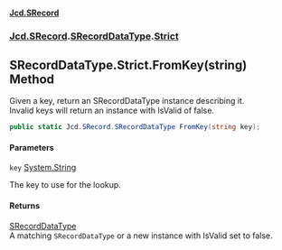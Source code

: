 #### [Jcd.SRecord](index.md 'index')
### [Jcd.SRecord](Jcd.SRecord.md 'Jcd.SRecord').[SRecordDataType](Jcd.SRecord.SRecordDataType.md 'Jcd.SRecord.SRecordDataType').[Strict](Jcd.SRecord.SRecordDataType.Strict.md 'Jcd.SRecord.SRecordDataType.Strict')

## SRecordDataType.Strict.FromKey(string) Method

Given a key, return an SRecordDataType instance describing it.  
Invalid keys will return an instance with IsValid of false.

```csharp
public static Jcd.SRecord.SRecordDataType FromKey(string key);
```
#### Parameters

<a name='Jcd.SRecord.SRecordDataType.Strict.FromKey(string).key'></a>

`key` [System.String](https://docs.microsoft.com/en-us/dotnet/api/System.String 'System.String')

The key to use for the lookup.

#### Returns
[SRecordDataType](Jcd.SRecord.SRecordDataType.md 'Jcd.SRecord.SRecordDataType')  
A matching `SRecordDataType` or a new instance with IsValid set to false.